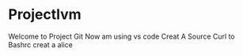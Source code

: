 # Projectlvm
Welcome to Project Git
Now am using vs code
  Creat A Source Curl to Bashrc
  creat a alice 

